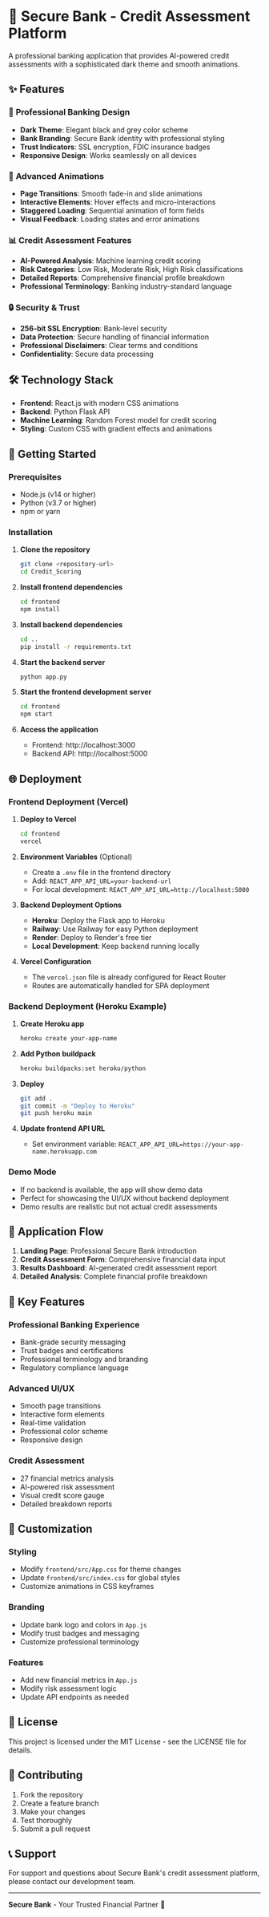 # 🏦 Secure Bank - Credit Assessment Platform

A professional banking application that provides AI-powered credit assessments with a sophisticated dark theme and smooth animations.

## ✨ Features

### 🎨 **Professional Banking Design**
- **Dark Theme**: Elegant black and grey color scheme
- **Bank Branding**: Secure Bank identity with professional styling
- **Trust Indicators**: SSL encryption, FDIC insurance badges
- **Responsive Design**: Works seamlessly on all devices

### 🚀 **Advanced Animations**
- **Page Transitions**: Smooth fade-in and slide animations
- **Interactive Elements**: Hover effects and micro-interactions
- **Staggered Loading**: Sequential animation of form fields
- **Visual Feedback**: Loading states and error animations

### 📊 **Credit Assessment Features**
- **AI-Powered Analysis**: Machine learning credit scoring
- **Risk Categories**: Low Risk, Moderate Risk, High Risk classifications
- **Detailed Reports**: Comprehensive financial profile breakdown
- **Professional Terminology**: Banking industry-standard language

### 🔒 **Security & Trust**
- **256-bit SSL Encryption**: Bank-level security
- **Data Protection**: Secure handling of financial information
- **Professional Disclaimers**: Clear terms and conditions
- **Confidentiality**: Secure data processing

## 🛠️ Technology Stack

- **Frontend**: React.js with modern CSS animations
- **Backend**: Python Flask API
- **Machine Learning**: Random Forest model for credit scoring
- **Styling**: Custom CSS with gradient effects and animations

## 🚀 Getting Started

### Prerequisites
- Node.js (v14 or higher)
- Python (v3.7 or higher)
- npm or yarn

### Installation

1. **Clone the repository**
   ```bash
   git clone <repository-url>
   cd Credit_Scoring
   ```

2. **Install frontend dependencies**
   ```bash
   cd frontend
   npm install
   ```

3. **Install backend dependencies**
   ```bash
   cd ..
   pip install -r requirements.txt
   ```

4. **Start the backend server**
   ```bash
   python app.py
   ```

5. **Start the frontend development server**
   ```bash
   cd frontend
   npm start
   ```

6. **Access the application**
   - Frontend: http://localhost:3000
   - Backend API: http://localhost:5000

## 🌐 Deployment

### Frontend Deployment (Vercel)

1. **Deploy to Vercel**
   ```bash
   cd frontend
   vercel
   ```

2. **Environment Variables** (Optional)
   - Create a `.env` file in the frontend directory
   - Add: `REACT_APP_API_URL=your-backend-url`
   - For local development: `REACT_APP_API_URL=http://localhost:5000`

3. **Backend Deployment Options**
   - **Heroku**: Deploy the Flask app to Heroku
   - **Railway**: Use Railway for easy Python deployment
   - **Render**: Deploy to Render's free tier
   - **Local Development**: Keep backend running locally

4. **Vercel Configuration**
   - The `vercel.json` file is already configured for React Router
   - Routes are automatically handled for SPA deployment

### Backend Deployment (Heroku Example)

1. **Create Heroku app**
   ```bash
   heroku create your-app-name
   ```

2. **Add Python buildpack**
   ```bash
   heroku buildpacks:set heroku/python
   ```

3. **Deploy**
   ```bash
   git add .
   git commit -m "Deploy to Heroku"
   git push heroku main
   ```

4. **Update frontend API URL**
   - Set environment variable: `REACT_APP_API_URL=https://your-app-name.herokuapp.com`

### Demo Mode
- If no backend is available, the app will show demo data
- Perfect for showcasing the UI/UX without backend deployment
- Demo results are realistic but not actual credit assessments

## 📱 Application Flow

1. **Landing Page**: Professional Secure Bank introduction
2. **Credit Assessment Form**: Comprehensive financial data input
3. **Results Dashboard**: AI-generated credit assessment report
4. **Detailed Analysis**: Complete financial profile breakdown

## 🎯 Key Features

### **Professional Banking Experience**
- Bank-grade security messaging
- Trust badges and certifications
- Professional terminology and branding
- Regulatory compliance language

### **Advanced UI/UX**
- Smooth page transitions
- Interactive form elements
- Real-time validation
- Professional color scheme
- Responsive design

### **Credit Assessment**
- 27 financial metrics analysis
- AI-powered risk assessment
- Visual credit score gauge
- Detailed breakdown reports

## 🔧 Customization

### **Styling**
- Modify `frontend/src/App.css` for theme changes
- Update `frontend/src/index.css` for global styles
- Customize animations in CSS keyframes

### **Branding**
- Update bank logo and colors in `App.js`
- Modify trust badges and messaging
- Customize professional terminology

### **Features**
- Add new financial metrics in `App.js`
- Modify risk assessment logic
- Update API endpoints as needed

## 📄 License

This project is licensed under the MIT License - see the LICENSE file for details.

## 🤝 Contributing

1. Fork the repository
2. Create a feature branch
3. Make your changes
4. Test thoroughly
5. Submit a pull request

## 📞 Support

For support and questions about Secure Bank's credit assessment platform, please contact our development team.

---

**Secure Bank** - Your Trusted Financial Partner 🏦